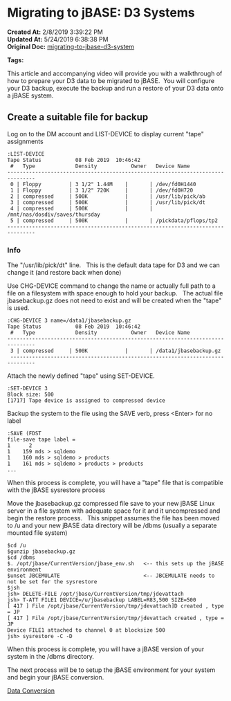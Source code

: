 # Migrating to jBASE: D3 Systems

**Created At:** 2/8/2019 3:39:22 PM  
**Updated At:** 5/24/2019 6:38:38 PM  
**Original Doc:** [migrating-to-jbase-d3-system](https://docs.jbase.com/34463-mv-migration-station/migrating-to-jbase-d3-system)  

**Tags:**
<badge text='jdevattach' vertical='middle' />
<badge text='t-att' vertical='middle' />
<badge text='list-device' vertical='middle' />
<badge text='set-device' vertical='middle' />
<badge text='sysrestore' vertical='middle' />
<badge text='d3 to jbase restore' vertical='middle' />
<badge text='d3 conversion ' vertical='middle' />
<badge text='d3 backup' vertical='middle' />



This article and accompanying video will provide you with a walkthrough of how to prepare your D3 data to be migrated to jBASE.  You will configure your D3 backup, execute the backup and run a restore of your D3 data onto a jBASE system.

## Create a suitable file for backup

Log on to the DM account and LIST-DEVICE to display current "tape" assignments

```
:LIST-DEVICE
Tape Status           08 Feb 2019  10:46:42
 #   Type             Density           Owner   Device Name
-------------------------------------------------------------------------------
 0 | Floppy         | 3 1/2" 1.44M    |       | /dev/fd0H1440
 1 | Floppy         | 3 1/2" 720K     |       | /dev/fd0H720
 2 | compressed     | 500K            |       | /usr/lib/pick/ab
 3 | compressed     | 500K            |       | /usr/lib/pick/dt
 4 | compressed     | 500K            |       | /mnt/nas/dosdiv/saves/thursday
 5 | compressed     | 500K            |       | /pickdata/pflops/tp2
-------------------------------------------------------------------------------
```

### Info

The "/usr/lib/pick/dt" line.   This is the default data tape for D3 and we can change it (and restore back when done)



Use CHG-DEVICE command to change the name or actually full path to a file on a filesystem with space enough to hold your backup.   The actual file jbasebackup.gz does not need to exist and will be created when the "tape" is used.

```
:CHG-DEVICE 3 name=/data1/jbasebackup.gz
Tape Status           08 Feb 2019  10:46:42
 #   Type             Density           Owner   Device Name
-------------------------------------------------------------------------------
 3 | compressed     | 500K            |       | /data1/jbasebackup.gz
 ------------------------------------------------------------------------------
```



Attach the newly defined "tape" using SET-DEVICE.

```
:SET-DEVICE 3
Block size: 500
[1717] Tape device is assigned to compressed device
```



Backup the system to the file using the SAVE verb, press &lt;Enter&gt; for no label

```
:SAVE (FDST
file-save tape label =
1      2
1    159 mds > sqldemo
1    160 mds > sqldemo > products
1    161 mds > sqldemo > products > products
...
```

When this process is complete, you will have a "tape" file that is compatible with the jBASE sysrestore process



Move the jbasebackup.gz compressed file save to your new jBASE Linux server in a file system with adequate space for it and it uncompressed and begin the restore process.   This snippet assumes the file has been moved to /u and your new jBASE data directory will be /dbms (usually a separate mounted file system)

```
$cd /u
$gunzip jbasebackup.gz
$cd /dbms
$. /opt/jbase/CurrentVersion/jbase_env.sh   <-- this sets up the jBASE environment
$unset JBCEMULATE                           <-- JBCEMULATE needs to not be set for the sysrestore
$jsh
jsh> DELETE-FILE /opt/jbase/CurrentVersion/tmp/jdevattach
jsh> T-ATT FILE1 DEVICE=/u/jbasebackup LABEL=R83,500 SIZE=500
[ 417 ] File /opt/jbase/CurrentVersion/tmp/jdevattach]D created , type = JP
[ 417 ] File /opt/jbase/CurrentVersion/tmp/jdevattach created , type = JP
Device FILE1 attached to channel 0 at blocksize 500
jsh> sysrestore -C -D
```

When this process is complete, you will have a jBASE version of your system in the /dbms directory.

The next process will be to setup the jBASE environment for your system and begin your jBASE conversion.



[Data Conversion](368880-creating-migrating-accounts-and-converting-programs)
